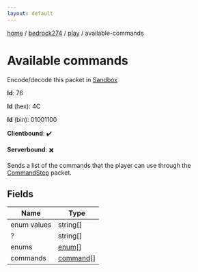 ```yaml
---
layout: default
---
```


[home](/)  /  [bedrock274](/protocol/bedrock274)  /  [play](/protocol/bedrock274/play)  /  available-commands

# Available commands

Encode/decode this packet in [Sandbox](../../../sandbox/bedrock274#Play.AvailableCommands)

**Id**: 76

**Id** (hex): 4C

**Id** (bin): 01001100

**Clientbound**: ✔️

**Serverbound**: ✖️

Sends a list of the commands that the player can use through the [CommandStep](#play_command-step) packet.

## Fields

Name | Type
---|---
enum values | string[]
? | string[]
enums | [enum](/protocol/bedrock274/types/enum)[]
commands | [command](/protocol/bedrock274/types/command)[]
